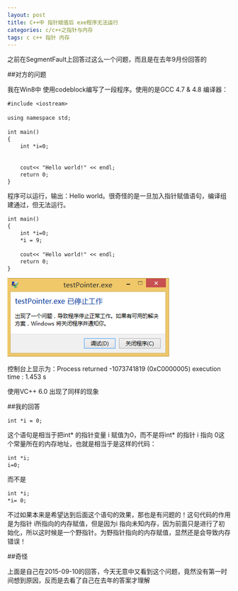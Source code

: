 ```yaml
---
layout: post
title: C++中 指针赋值后 exe程序无法运行
categories: c/c++之指针与内存
tags: c c++ 指针 内存
---
```


之前在SegmentFault上回答过这么一个问题，而且是在去年9月份回答的

##对方的问题

我在Win8中 使用codeblock编写了一段程序。使用的是GCC 4.7 & 4.8 编译器：

```
#include <iostream>

using namespace std;

int main()
{
    int *i=0;


    cout<< "Hello world!" << endl;
    return 0;
}
```

程序可以运行，输出：Hello world。很奇怪的是一旦加入指针赋值语句，编译组建通过，但无法运行。

```
int main()
{
    int *i=0;
    *i = 9;

    cout<< "Hello world!" << endl;
    return 0;
}
```

![image](../media/image/2016-08-26/c-memory/01.png)

控制台上显示为：Process returned -1073741819 (0xC0000005) execution time : 1.453 s

使用VC++ 6.0 出现了同样的现象

##我的回答

```
int *i = 0;
```

这个语句是相当于把int\* 的指针变量 i 赋值为0，而不是将int\* 的指针 i 指向 0这个常量所在的内存地址，也就是相当于是这样的代码：

```
int *i;
i=0;
```

而不是

```
int *i;
*i= 0; 
```

不过如果本来是希望达到后面这个语句的效果，那也是有问题的！这句代码的作用是为指针 i所指向的内存赋值，但是因为i 指向未知内存，因为前面只是进行了初始化，所以这时候是一个野指针。为野指针指向的内存赋值，显然还是会导致内存错误！

##奇怪

上面是自己在2015-09-10的回答，今天无意中又看到这个问题，竟然没有第一时间想到原因，反而是去看了自己在去年的答案才理解


